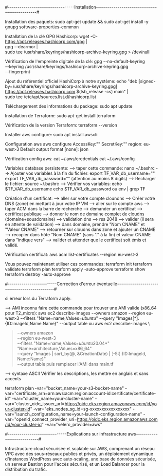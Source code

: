 #----------------------------------Installation-----------------------------------------------#

Installation des paquets:
sudo apt-get update && sudo apt-get install -y gnupg software-properties-common


Installation de la clé GPG Hashicorp:
wget -O- https://apt.releases.hashicorp.com/gpg | \
gpg --dearmor | \
sudo tee /usr/share/keyrings/hashicorp-archive-keyring.gpg > /dev/null


Vérification de l'empreinte digitale de la clé:
gpg --no-default-keyring \
--keyring /usr/share/keyrings/hashicorp-archive-keyring.gpg \
--fingerprint


Ajout du référentiel officiel HashiCorp à notre système:
echo "deb [signed-by=/usr/share/keyrings/hashicorp-archive-keyring.gpg] \
https://apt.releases.hashicorp.com $(lsb_release -cs) main" | \
sudo tee /etc/apt/sources.list.d/hashicorp.list


Téléchargement des informations du package:
sudo apt update


Installation de Terraform:
sudo apt-get install terraform


Vérification de la version Terraform:
terraform --version

Installer aws configure:
sudo apt  install awscli

Configuration aws
aws configure
AccessKey:""
SecretKey:""
region: eu-west-3
Default output format [none]: json

Vérification config aws:
cat ~/.aws/credentials
cat ~/.aws/config

Variables database persistente:
--> taper cette commande:
nano ~/.bashrc
--> Ajouter vos variables à la fin du fichier:
export TF_VAR_db_username=""
export TF_VAR_db_password="" (attention au moins 8 digits)
--> Recharger le fichier:
source ~/.bashrc
--> Vérifier vos variables:
echo $TF_VAR_db_username
echo $TF_VAR_db_password
ou
env | grep TF

Création d'un certificat:
--> aller sur votre compte cloundns
--> Créer votre DNS (zone) en mettant à jour votre IP VM
--> aller sur le compte aws
--> taper ACM dans la barre de recherche
--> demander un certificat
--> certificat publique
--> donner le nom de domaine complet de cloudns (domaine+sousdomaine)
--> validation dns
--> rsa 2048
--> valider (il sera en attente de validation)
--> dans domaine, prendre "Nom CNAME" et "Valeur CNAME"
--> retourner sur cloudns dans zone et ajouter un CNAME
--> recopier dans hôte "Nom CNAME" (sans "." à la fin) et valeur CNAME dans "indique vers"
--> valider et attender que le certificat soit émis et validé.

Vérification certificat:
aws acm list-certificates --region eu-west-3

Vous pouvez maintenant utiliser ces commandes:
terraform init
terraform validate
terraform plan
terraform apply -auto-approve
terraform show
terraform destroy -auto-approve

#-------------------------Correction d'erreur éventuelle----------------------------------------------#

si erreur lors du Terraform apply:

--> AMI inconnu
faire cette commande pour trouver une AMI valide (x86_64 pour T2_micro):
aws ec2 describe-images --owners amazon --region eu-west-3 --filters "Name=name,Values=*ubuntu*" --query "Images[*].{ID:ImageId,Name:Name}" --output table
ou
aws ec2 describe-images \
>   --owners amazon \
>   --region eu-west-3 \
>   --filters "Name=name,Values=*ubuntu*20.04*" "Name=architecture,Values=x86_64" \
>   --query "Images | sort_by(@, &CreationDate) | [-5:].{ID:ImageId, Name:Name}" \
>   --output table
puis remplacer l'AMI dans main.tf

--> syntaxe ASCII
Vérifier les descriptions, les mettre en anglais et sans accents

terraform plan -var="bucket_name=your-s3-bucket-name" -var="certificate_arn=arn:aws:acm:region:account-id:certificate/certificate-id" -var="cluster_name=your-cluster-name" -var="cluster_oidc_issuer_url=https://oidc.eks.region.amazonaws.com/id/your-cluster-id" -var="eks_nodes_sg_id=sg-xxxxxxxxxxxxxxxxx" -var="launch_configuration_name=your-launch-configuration-name" -var="openid_connect_provider_uri=https://oidc.eks.region.amazonaws.com/id/your-cluster-id" -var="velero_provider=aws"


#------------------------------Explications sur infrastructure aws----------------------------#

Infrastructure cloud sécurisée et scalable sur AWS, comprenant un réseau VPC avec des sous-réseaux publics
et privés, un déploiement dynamique d'instances WordPress avec auto-scaling, une base de données sécurisée,
un serveur Bastion pour l'accès sécurisé, et un Load Balancer pour la distribution du trafic.




